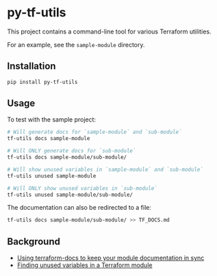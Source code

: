 # py-tf-utils

This project contains a command-line tool for various Terraform utilities.

For an example, see the `sample-module` directory.

## Installation

```sh
pip install py-tf-utils
```

## Usage

To test with the sample project:

```sh
# Will generate docs for `sample-module` and `sub-module`
tf-utils docs sample-module

# Will ONLY generate docs for `sub-module`
tf-utils docs sample-module/sub-module/

# Will show unused variables in `sample-module` and `sub-module`
tf-utils unused sample-module

# Will ONLY show unused variables in `sub-module`
tf-utils unused sample-module/sub-module/
```

The documentation can also be redirected to a file:

```sh
tf-utils docs sample-module/sub-module/ >> TF_DOCS.md
```

## Background

- [Using terraform-docs to keep your module documentation in sync](https://www.davidbegin.com/using-terraform-docs-to-automate-keeping-your-terraform-modules-documenting/)
- [Finding unused variables in a Terraform module](https://alexwlchan.net/2019/05/finding-unused-variables-in-a-terraform-module/)
